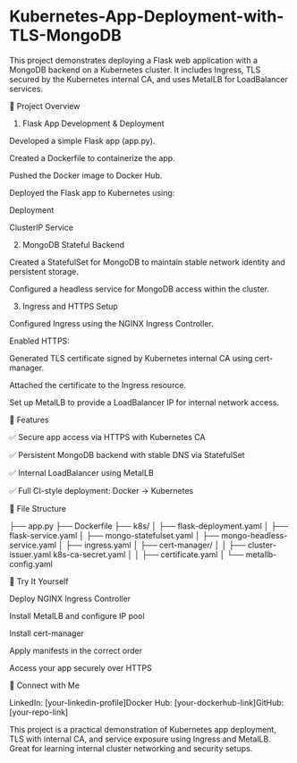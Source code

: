 # Kubernetes-App-Deployment-with-TLS-MongoDB

This project demonstrates deploying a Flask web application with a MongoDB backend on a Kubernetes cluster. It includes Ingress, TLS secured by the Kubernetes internal CA, and uses MetalLB for LoadBalancer services.

🚀 Project Overview

1. Flask App Development & Deployment

Developed a simple Flask app (app.py).

Created a Dockerfile to containerize the app.

Pushed the Docker image to Docker Hub.

Deployed the Flask app to Kubernetes using:

Deployment

ClusterIP Service

2. MongoDB Stateful Backend

Created a StatefulSet for MongoDB to maintain stable network identity and persistent storage.

Configured a headless service for MongoDB access within the cluster.

3. Ingress and HTTPS Setup

Configured Ingress using the NGINX Ingress Controller.

Enabled HTTPS:

Generated TLS certificate signed by Kubernetes internal CA using cert-manager.

Attached the certificate to the Ingress resource.

Set up MetalLB to provide a LoadBalancer IP for internal network access.

🔐 Features

✅ Secure app access via HTTPS with Kubernetes CA

✅ Persistent MongoDB backend with stable DNS via StatefulSet

✅ Internal LoadBalancer using MetalLB

✅ Full CI-style deployment: Docker -> Kubernetes

📂 File Structure

├── app.py
├── Dockerfile
├── k8s/
│   ├── flask-deployment.yaml
│   ├── flask-service.yaml
│   ├── mongo-statefulset.yaml
│   ├── mongo-headless-service.yaml
│   ├── ingress.yaml
│   ├── cert-manager/
│   │   ├── cluster-issuer.yaml
            k8s-ca-secret.yaml
│   │   ├── certificate.yaml
│   └── metallb-config.yaml

🧪 Try It Yourself

Deploy NGINX Ingress Controller

Install MetalLB and configure IP pool

Install cert-manager

Apply manifests in the correct order

Access your app securely over HTTPS

🔗 Connect with Me

LinkedIn: [your-linkedin-profile]Docker Hub: [your-dockerhub-link]GitHub: [your-repo-link]

This project is a practical demonstration of Kubernetes app deployment, TLS with internal CA, and service exposure using Ingress and MetalLB. Great for learning internal cluster networking and security setups.

